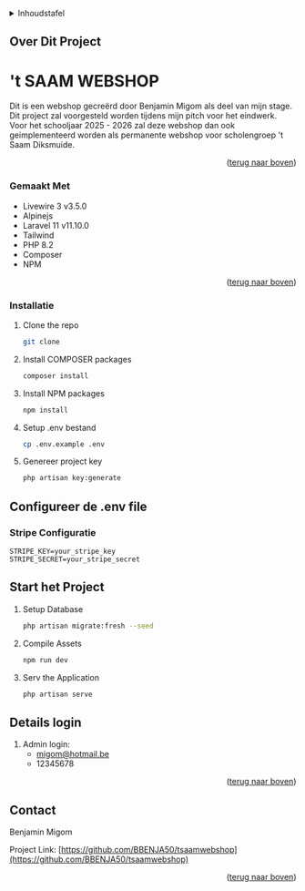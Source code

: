 <a id="readme-top"></a>
<!-- TABLE OF CONTENTS -->
<details>
  <summary>Inhoudstafel</summary>
  <ol>
    <li>
      <a href="#over-dit-project">Over Dit Project</a>
      <ul>
        <li><a href="#gemaakt-met">Gemaakt Met</a></li>
      </ul>
    </li>
    <li>
        <li><a href="#installatie">Installatie</a></li>
    </li>
    <li><a href="#contact">Contact</a></li>
  </ol>
</details>


## Over Dit Project

<h1>'t SAAM WEBSHOP</h1>

Dit is een webshop gecreërd door Benjamin Migom als deel van mijn stage. Dit project zal voorgesteld worden tijdens mijn pitch voor het eindwerk. </br>
Voor het schooljaar 2025 - 2026 zal deze webshop dan ook geimplementeerd worden als permanente webshop voor scholengroep 't Saam Diksmuide.

<p align="right">(<a href="#readme-top">terug naar boven</a>)</p>



### Gemaakt Met

* Livewire 3 v3.5.0
* Alpinejs
* Laravel 11 v11.10.0
* Tailwind
* PHP 8.2
* Composer
* NPM

<p align="right">(<a href="#readme-top">terug naar boven</a>)</p>

### Installatie

1. Clone the repo
   ```sh
   git clone 
   ```
2. Install COMPOSER packages
   ```sh
   composer install
   ```
3. Install NPM packages
   ```sh
   npm install
   ```
4. Setup .env bestand
   ```sh
   cp .env.example .env
   ```
5. Genereer project key
   ```sh
   php artisan key:generate
   ```

## Configureer de .env file

### Stripe Configuratie
    STRIPE_KEY=your_stripe_key
    STRIPE_SECRET=your_stripe_secret

## Start het Project

1. Setup Database
   ```sh
   php artisan migrate:fresh --seed
   ```
2. Compile Assets
   ```sh
   npm run dev
   ```
3. Serv the Application
   ```sh
   php artisan serve
   ```

## Details login

1. Admin login:
   - migom@hotmail.be
   - 12345678

<p align="right">(<a href="#readme-top">terug naar boven</a>)</p>

<!-- CONTACT -->
## Contact

Benjamin Migom

Project Link: [https://github.com/BBENJA50/tsaamwebshop](https://github.com/BBENJA50/tsaamwebshop)

<p align="right">(<a href="#readme-top">terug naar boven</a>)</p>


